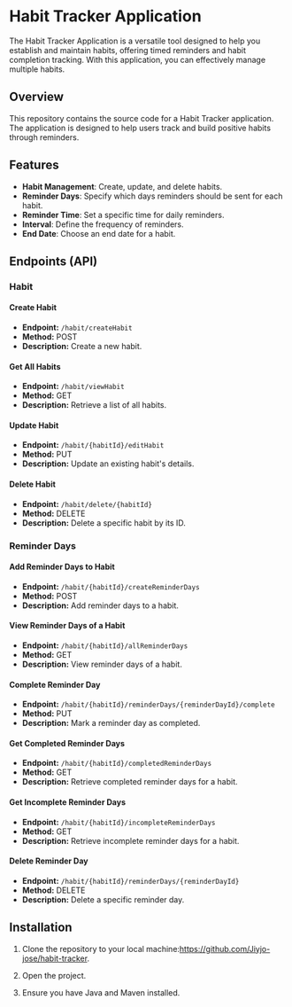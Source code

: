 # Habit Tracker Application

The Habit Tracker Application is a versatile tool designed to help you establish and maintain habits, offering timed reminders and habit completion tracking. With this application, you can effectively manage multiple habits.
## Overview
This repository contains the source code for a Habit Tracker application. The application is designed to help users track and build positive habits through reminders.

## Features
- **Habit Management**: Create, update, and delete habits.
- **Reminder Days**: Specify which days reminders should be sent for each habit.
- **Reminder Time**: Set a specific time for daily reminders.
- **Interval**: Define the frequency of reminders.
- **End Date**: Choose an end date for a habit.

## Endpoints (API)

### Habit

#### Create Habit

- **Endpoint:** `/habit/createHabit`
- **Method:** POST
- **Description:** Create a new habit.

#### Get All Habits

- **Endpoint:** `/habit/viewHabit`
- **Method:** GET
- **Description:** Retrieve a list of all habits.

#### Update Habit

- **Endpoint:** `/habit/{habitId}/editHabit`
- **Method:** PUT
- **Description:** Update an existing habit's details.

#### Delete Habit

- **Endpoint:** `/habit/delete/{habitId}`
- **Method:** DELETE
- **Description:** Delete a specific habit by its ID.


### Reminder Days

#### Add Reminder Days to Habit

- **Endpoint:** `/habit/{habitId}/createReminderDays`
- **Method:** POST
- **Description:** Add reminder days to a habit.

#### View Reminder Days of a Habit

- **Endpoint:** `/habit/{habitId}/allReminderDays`
- **Method:** GET
- **Description:** View reminder days of a habit.

#### Complete Reminder Day

- **Endpoint:** `/habit/{habitId}/reminderDays/{reminderDayId}/complete`
- **Method:** PUT
- **Description:** Mark a reminder day as completed.

#### Get Completed Reminder Days

- **Endpoint:** `/habit/{habitId}/completedReminderDays`
- **Method:** GET
- **Description:** Retrieve completed reminder days for a habit.

#### Get Incomplete Reminder Days

- **Endpoint:** `/habit/{habitId}/incompleteReminderDays`
- **Method:** GET
- **Description:** Retrieve incomplete reminder days for a habit.

#### Delete Reminder Day

- **Endpoint:** `/habit/{habitId}/reminderDays/{reminderDayId}`
- **Method:** DELETE
- **Description:** Delete a specific reminder day.


## Installation


1. Clone the repository to your local machine:https://github.com/Jiyjo-jose/habit-tracker.

2. Open the project.

3. Ensure you have Java and Maven installed.

